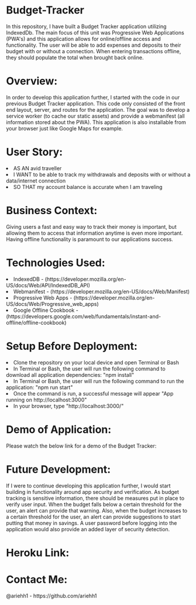 # Budget-Tracker

In this repository, I have built a Budget Tracker application utilizing IndexedDb. The main focus of this unit was Progressive Web Applications (PWA's) and this application allows for online/offline access and functionality. The user will be able to add expenses and deposits to their budget with or without a connection. When entering transactions offline, they should populate the total when brought back online.

<h1>Overview:</h1>
In order to develop this application further, I started with the code in our previous Budget Tracker application. This code only consisted of the front end layout, server, and routes for the application. The goal was to develop a service worker (to cache our static assets) and provide a webmanifest (all information stored about the PWA). This application is also installable from your browser just like Google Maps for example.

<h1>User Story:</h1>
<li>AS AN avid traveller</li>
<li>I WANT to be able to track my withdrawals and deposits with or without a data/internet connection</li>
<li>SO THAT my account balance is accurate when I am traveling</li>

<h1>Business Context:</h1>
Giving users a fast and easy way to track their money is important, but allowing them to access that information anytime is even more important. Having offline functionality is paramount to our applications success.

<h1>Technologies Used:</h1>
<li>IndexedDB - (https://developer.mozilla.org/en-US/docs/Web/API/IndexedDB_API)</li>
<li>Webmanifest - (https://developer.mozilla.org/en-US/docs/Web/Manifest)</li>
<li>Progressive Web Apps - (https://developer.mozilla.org/en-US/docs/Web/Progressive_web_apps)</li>
<li>Google Offline Cookbook - (https://developers.google.com/web/fundamentals/instant-and-offline/offline-cookbook)</li>

<h1>Setup Before Deployment:</h1>
<li>Clone the repository on your local device and open Terminal or Bash</li>
<li>In Terminal or Bash, the user will run the following command to download all application dependencies: "npm install"</li>
<li>In Terminal or Bash, the user will run the following command to run the application: "npm run start"</li>
<li>Once the command is run, a successful message will appear "App running on http://localhost:3000"</li>
<li>In your browser, type "http://localhost:3000/"</li>

<h1>Demo of Application:</h1>
Please watch the below link for a demo of the Budget Tracker:

<h1>Future Development:</h1>
If I were to continue developing this application further, I would start building in functionality around app security and verification. As budget tracking is sensitive information, there should be measures put in place to verify user input. When the budget falls below a certain threshold for the user, an alert can provide that warning. Also, when the budget increases to a certain threshold for the user, an alert can provide suggestions to start putting that money in savings. A user password before logging into the application would also provide an added layer of security detection.

<h1>Heroku Link:</h1>

<h1>Contact Me:</h1>
@ariehh1 - https://github.com/ariehh1
